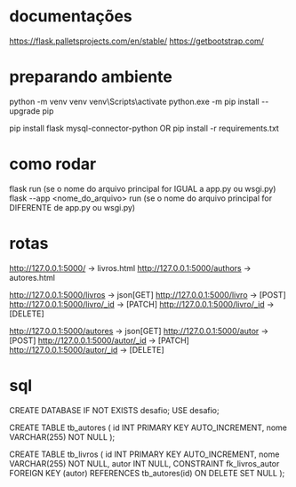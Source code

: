 # documentações
https://flask.palletsprojects.com/en/stable/
https://getbootstrap.com/

# preparando ambiente
python -m venv venv
venv\Scripts\activate
python.exe -m pip install --upgrade pip

pip install flask mysql-connector-python
OR
pip install -r requirements.txt

# como rodar
flask run (se o nome do arquivo principal for IGUAL a app.py ou wsgi.py)
flask --app <nome_do_arquivo> run (se o nome do arquivo principal for DIFERENTE de app.py ou wsgi.py)

# rotas
http://127.0.0.1:5000/ -> livros.html
http://127.0.0.1:5000/authors -> autores.html

http://127.0.0.1:5000/livros -> json[GET]
http://127.0.0.1:5000/livro -> [POST]
http://127.0.0.1:5000/livro/_id -> [PATCH]
http://127.0.0.1:5000/livro/_id -> [DELETE]

http://127.0.0.1:5000/autores -> json[GET]
http://127.0.0.1:5000/autor -> [POST]
http://127.0.0.1:5000/autor/_id -> [PATCH]
http://127.0.0.1:5000/autor/_id -> [DELETE]

# sql
CREATE DATABASE IF NOT EXISTS desafio;
USE desafio;

CREATE TABLE tb_autores (
    id INT PRIMARY KEY AUTO_INCREMENT,
    nome VARCHAR(255) NOT NULL
);

CREATE TABLE tb_livros (
    id INT PRIMARY KEY AUTO_INCREMENT,
    nome VARCHAR(255) NOT NULL,
    autor INT NULL,
    CONSTRAINT fk_livros_autor FOREIGN KEY (autor) REFERENCES tb_autores(id) ON DELETE SET NULL
);
